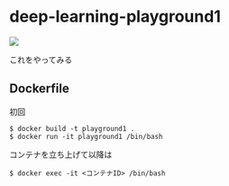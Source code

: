 # deep-learning-playground1

<a href="https://www.amazon.co.jp/%E3%82%BC%E3%83%AD%E3%81%8B%E3%82%89%E4%BD%9C%E3%82%8BDeep-Learning-%E2%80%95Python%E3%81%A7%E5%AD%A6%E3%81%B6%E3%83%87%E3%82%A3%E3%83%BC%E3%83%97%E3%83%A9%E3%83%BC%E3%83%8B%E3%83%B3%E3%82%B0%E3%81%AE%E7%90%86%E8%AB%96%E3%81%A8%E5%AE%9F%E8%A3%85-%E6%96%8E%E8%97%A4-%E5%BA%B7%E6%AF%85/dp/4873117585/ref=as_li_ss_il?ie=UTF8&linkCode=li3&tag=yi01imagination-22&linkId=f3f171a46617512eae331c8dbb3c4573" target="_blank">
<img border="0" src="http://ws-fe.amazon-adsystem.com/widgets/q?_encoding=UTF8&ASIN=4873117585&Format=_SL250_&ID=AsinImage&MarketPlace=JP&ServiceVersion=20070822&WS=1&tag=yi01imagination-22" >
</a>

これをやってみる

## Dockerfile

初回

```
$ docker build -t playground1 .
$ docker run -it playground1 /bin/bash
```

コンテナを立ち上げて以降は

```
$ docker exec -it <コンテナID> /bin/bash
```